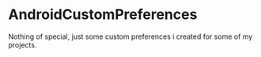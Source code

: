 AndroidCustomPreferences
========================

Nothing of special, just some custom preferences i created for some of my projects.
